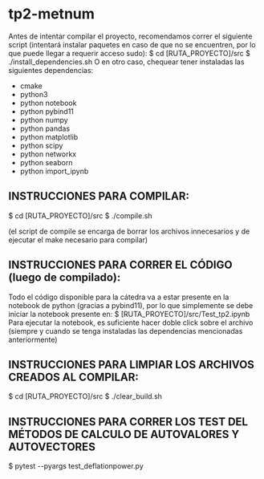 # tp2-metnum

Antes de intentar compilar el proyecto, recomendamos correr el siguiente script (intentará instalar paquetes en caso de que no se encuentren, por lo que puede llegar a requerir acceso sudo):
$ cd [RUTA_PROYECTO]/src
$ ./install_dependencies.sh
O en otro caso, chequear tener instaladas las siguientes dependencias:
- cmake
- python3
- python notebook
- python pybind11
- python numpy
- python pandas
- python matplotlib
- python scipy
- python networkx
- python seaborn
- python import_ipynb

## INSTRUCCIONES PARA COMPILAR:
$ cd [RUTA_PROYECTO]/src
$ ./compile.sh

(el script de compile se encarga de borrar los archivos innecesarios y de ejecutar el make necesario para compilar)

## INSTRUCCIONES PARA CORRER EL CÓDIGO (luego de compilado):
Todo el código disponible para la cátedra va a estar presente en la notebook de python (gracias a pybind11), por lo que simplemente se debe iniciar la notebook presente en:
$ [RUTA_PROYECTO]/src/Test_tp2.ipynb
Para ejecutar la notebook, es suficiente hacer doble click sobre el archivo (siempre y cuando se tenga instaladas las dependencias mencionadas anteriormente)

## INSTRUCCIONES PARA LIMPIAR LOS ARCHIVOS CREADOS AL COMPILAR:
$ cd [RUTA_PROYECTO]/src
$ ./clear_build.sh

## INSTRUCCIONES PARA CORRER LOS TEST DEL MÉTODOS DE CALCULO DE AUTOVALORES Y AUTOVECTORES 
$ pytest --pyargs test_deflationpower.py

